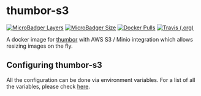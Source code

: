 # thumbor-s3

[![MicroBadger Layers](https://img.shields.io/microbadger/layers/nkprince007/thumbor-s3.svg?style=popout)](https://microbadger.com/images/nkprince007/thumbor-s3)
[![MicroBadger Size](https://img.shields.io/microbadger/image-size/nkprince007/thumbor-s3.svg?style=popout)](https://microbadger.com/images/nkprince007/thumbor-s3)
[![Docker Pulls](https://img.shields.io/docker/pulls/nkprince007/thumbor-s3.svg?style=popout)](https://https://hub.docker.com/r/nkprince007/thumbor-s3/)
[![Travis (.org)](https://img.shields.io/travis/nkprince007/thumbor-s3.svg)](https://travis-ci.org/nkprince007/thumbor-s3)

A docker image for [thumbor](http://thumbor.org) with AWS S3 / Minio
integration which allows resizing images on the fly.

## Configuring thumbor-s3

All the configuration can be done via environment variables. For a list of all
the variables, please check [here](https://github.com/nkprince007/thumbor-s3/blob/master/thumbor.conf.tpl).
